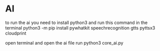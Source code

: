 # AI

to run the ai you need to install python3 and run this command in the terminal python3 -m pip install pywhatkit speechrecognition gtts pyttsx3 cloudprint

open terminal and open the ai file run python3 core_ai.py
